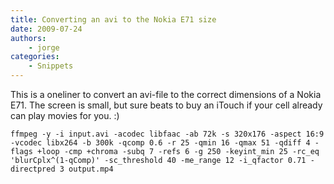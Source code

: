 ```yaml
---
title: Converting an avi to the Nokia E71 size
date: 2009-07-24
authors:
    - jorge
categories:
    - Snippets
---
```

This is a oneliner to convert an avi-file to the correct dimensions of a Nokia E71. The screen is small, but sure beats to buy an iTouch if your cell already can play movies for you. :)

```
ffmpeg -y -i input.avi -acodec libfaac -ab 72k -s 320x176 -aspect 16:9 -vcodec libx264 -b 300k -qcomp 0.6 -r 25 -qmin 16 -qmax 51 -qdiff 4 -flags +loop -cmp +chroma -subq 7 -refs 6 -g 250 -keyint_min 25 -rc_eq 'blurCplx^(1-qComp)' -sc_threshold 40 -me_range 12 -i_qfactor 0.71 -directpred 3 output.mp4
```
